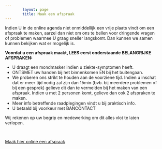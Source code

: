 ```yaml
---
        layout: page
        title: Maak een afspraak
---
```


Indien U in de online agenda niet onmiddellijk een vrije plaats vindt om een afspraak te maken, aarzel dan niet om ons te bellen voor dringende vragen of problemen waarmee U graag sneller langskomt. Dan kunnen we samen kunnen bekijken wat er mogelijk is.

**Voordat u een afspraak maakt, LEES eerst onderstaande BELANGRIJKE AFSPRAKEN:**

- U draagt een mondmasker indien u ziekte-symptomen heeft.
- ONTSMET uw handen bij het binnenkomen EN bij het buitengaan.
- We proberen ons strikt te houden aan de voorziene tijd. Indien u inschat dat er meer tijd nodig zal zijn dan 15min (bvb. bij meerdere problemen of bij een gesprek) gelieve dit dan te vermelden bij het maken van een afspraak. Indien u met 2 personen komt, gelieve dan ook 2 afspraken te maken.
- Meer info betreffende raadplegingen vindt u bij praktisch info.
- U betaald bij voorkeur met BANCONTACT

Wij rekenen op uw begrip en medewerking om dit alles vlot te laten verlopen.

<br/>

<a href="https://www.introlution.be/clientwebsites/doctorwebsite_2/logincustom.aspx?domain=huisartsendevaart.be" target="_blank" type="button" class="btn btn-default bigbutton" id="menu_afspraak">Maak hier online een afspraak</a>